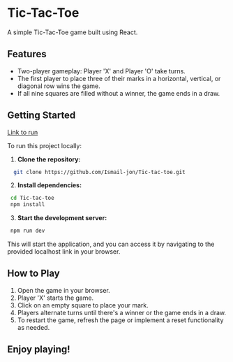 # Tic-Tac-Toe
A simple Tic-Tac-Toe game built using React.

## Features
- Two-player gameplay: Player 'X' and Player 'O' take turns.
- The first player to place three of their marks in a horizontal, vertical, or diagonal row wins the game.
- If all nine squares are filled without a winner, the game ends in a draw.

## Getting Started
[Link to run ](https://ismail-jon.github.io/Tic-tac-toe/)

To run this project locally:

1. **Clone the repository:**

```bash
  git clone https://github.com/Ismail-jon/Tic-tac-toe.git

```


2. **Install dependencies:**
 ```bash 
  cd Tic-tac-toe
  npm install
```


3. **Start the development server:**
 ```bash 
  npm run dev
 ```

This will start the application, and you can access it by navigating to the provided localhost link in your browser.




## How to Play
1. Open the game in your browser.
2. Player 'X' starts the game.
3. Click on an empty square to place your mark.
4. Players alternate turns until there's a winner or the game ends in a draw.
5. To restart the game, refresh the page or implement a reset functionality as needed.


## Enjoy playing!
